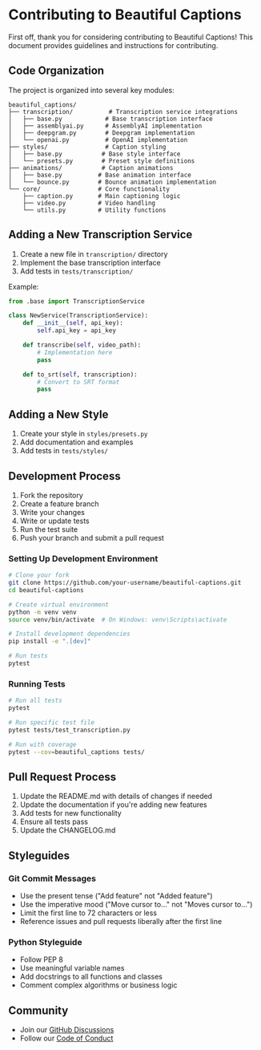 # Contributing to Beautiful Captions

First off, thank you for considering contributing to Beautiful Captions! This document provides guidelines and instructions for contributing.

## Code Organization

The project is organized into several key modules:

```
beautiful_captions/
├── transcription/          # Transcription service integrations
│   ├── base.py            # Base transcription interface
│   ├── assemblyai.py      # AssemblyAI implementation
│   ├── deepgram.py        # Deepgram implementation
│   └── openai.py          # OpenAI implementation
├── styles/                # Caption styling
│   ├── base.py           # Base style interface
│   └── presets.py        # Preset style definitions
├── animations/           # Caption animations
│   ├── base.py          # Base animation interface
│   └── bounce.py        # Bounce animation implementation
└── core/                # Core functionality
    ├── caption.py       # Main captioning logic
    ├── video.py         # Video handling
    └── utils.py         # Utility functions
```

## Adding a New Transcription Service

1. Create a new file in `transcription/` directory
2. Implement the base transcription interface
3. Add tests in `tests/transcription/`

Example:

```python
from .base import TranscriptionService

class NewService(TranscriptionService):
    def __init__(self, api_key):
        self.api_key = api_key

    def transcribe(self, video_path):
        # Implementation here
        pass

    def to_srt(self, transcription):
        # Convert to SRT format
        pass
```

## Adding a New Style

1. Create your style in `styles/presets.py`
2. Add documentation and examples
3. Add tests in `tests/styles/`

## Development Process

1. Fork the repository
2. Create a feature branch
3. Write your changes
4. Write or update tests
5. Run the test suite
6. Push your branch and submit a pull request

### Setting Up Development Environment

```bash
# Clone your fork
git clone https://github.com/your-username/beautiful-captions.git
cd beautiful-captions

# Create virtual environment
python -m venv venv
source venv/bin/activate  # On Windows: venv\Scripts\activate

# Install development dependencies
pip install -e ".[dev]"

# Run tests
pytest
```

### Running Tests

```bash
# Run all tests
pytest

# Run specific test file
pytest tests/test_transcription.py

# Run with coverage
pytest --cov=beautiful_captions tests/
```

## Pull Request Process

1. Update the README.md with details of changes if needed
2. Update the documentation if you're adding new features
3. Add tests for new functionality
4. Ensure all tests pass
5. Update the CHANGELOG.md

## Styleguides

### Git Commit Messages

* Use the present tense ("Add feature" not "Added feature")
* Use the imperative mood ("Move cursor to..." not "Moves cursor to...")
* Limit the first line to 72 characters or less
* Reference issues and pull requests liberally after the first line

### Python Styleguide

* Follow PEP 8
* Use meaningful variable names
* Add docstrings to all functions and classes
* Comment complex algorithms or business logic

## Community

* Join our [GitHub Discussions](https://github.com/yourusername/beautiful-captions/discussions)
* Follow our [Code of Conduct](CODE_OF_CONDUCT.md)